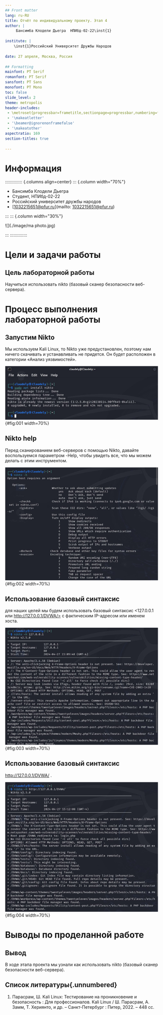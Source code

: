 ```yaml
---
## Front matter
lang: ru-RU
title: Отчёт по индивидуальному проекту. Этап 4
author: |
	 Бансимба Клодели Дьегра  НПИбд-02-22\inst{1}

institute: |
	\inst{1}Российский Университет Дружбы Народов

date: 27 апреля, Москва, Россия

## Formatting
mainfont: PT Serif
romanfont: PT Serif
sansfont: PT Sans
monofont: PT Mono
toc: false
slide_level: 2
theme: metropolis
header-includes: 
 - \metroset{progressbar=frametitle,sectionpage=progressbar,numbering=fraction}
 - '\makeatletter'
 - '\beamer@ignorenonframefalse'
 - '\makeatother'
aspectratio: 169
section-titles: true

---
```

# Информация

:::::::::::::: {.columns align=center}
::: {.column width="70%"}

  * Бансимба Клодели Дьегра
  * Студент, НПИбд-02-22
  * Российский университет дружбы народов
  * [1032215651@pfur.ru](mailto: 1032215651@pfur.ru)

:::
::: {.column width="30%"}

![](./image/ma photo.jpg)

:::
::::::::::::::

# Цели и задачи работы

## Цель лабораторной работы

Научиться использовать nikto (базовый сканер безопасности веб-сервера).

# Процесс выполнения лабораторной работы

## Запустим Nikto

Мы используем Kali Linux, то Nikto уже предустановлен, поэтому нам ничего скачивать и устанавливать не придется. Он будет расположен в категории «Анализ уязвимостей».

![Nikto предустановлен](image/1.jpg){#fig:001 width=70%}


## Nikto help

 Перед сканированием веб-серверов с помощью Nikto, давайте воспользуемся параметром -Help, чтобы увидеть все, что мы можем делать с этим инструментом. 
 
 ![Nikto -h](image/2.jpg){#fig:002 width=70%}

## Использование базовый синтаксис

для наших целей мы будем использовать базовый синтаксис <127.0.0.1 или http://127.0.0.1/DVWA/> с фактическим IP-адресом или именем хоста.
 
![использование базовый синтаксис](image/3.jpg){#fig:003 width=70%}

## Использование базовый синтаксис

http://127.0.0.1/DVWA/ .

![использование базовый синтаксис](image/4.jpg){#fig:004 width=70%}



# Выводы по проделанной работе
## Вывод

В ходе этапа проекта мы узнали как использовать nikto (базовый сканер безопасности веб-сервера).

## Список литературы{.unnumbered}

1. Парасрам, Ш. Kali Linux: Тестирование на проникновение и безопасность : Для профессионалов. Kali Linux / Ш. Парасрам, А. Замм, Т. Хериянто, и др. – Санкт-Петербург : Питер, 2022. – 448 сс.


